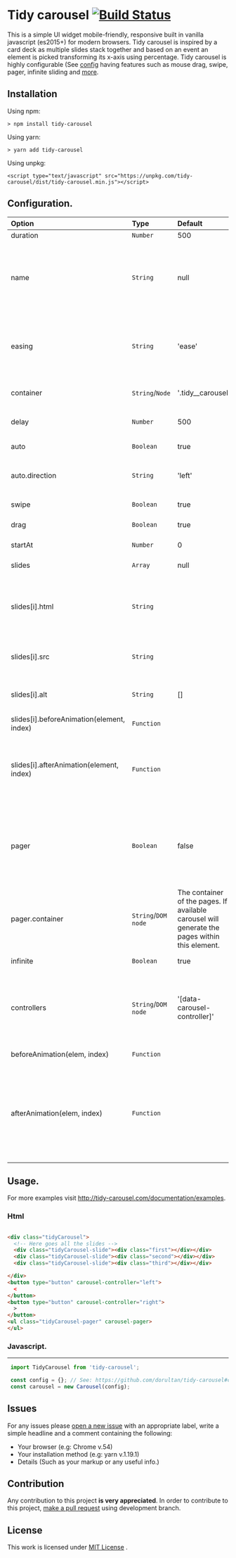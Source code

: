 # ****Tidy carousel**** [![Build Status](https://travis-ci.com/dorultan/tidy-carousel.svg?branch=master)](https://travis-ci.com/dorultan/tidy-carousel)

This is a simple UI widget mobile-friendly, responsive built in vanilla javascript (es2015+) for modern browsers. Tidy carousel is inspired by a card deck as multiple slides stack together and based on an event an element is picked transforming its x-axis using percentage. Tidy carousel is highly
configurable (See [config](http:/tidy-carousel.com/documentation/configuration)
having features such as mouse drag, swipe, pager, infinite sliding
and [more](http://tidy-carousel.com/documentation/configuration).


## ****Installation****
Using npm:

`> npm install tidy-carousel`

Using yarn:

`> yarn add tidy-carousel`

Using unpkg:

`<script type="text/javascript" src="https://unpkg.com/tidy-carousel/dist/tidy-carousel.min.js"></script>`

## ****Configuration.****

| ****Option****     | ****Type**** | ****Default****    | ****Description****    |
| :------------- | :------------- | :------| :------|
| duration   | `Number` | 500     | The duration of the slide.|
| name| `String`| null | This option should be used when intializing multiple instances. **** *Note:**** The name given must match with the attr(s) used for instance's controller/pager (data-for={name}) and also for the container (data-name={name}).|
| easing   | `String` |'ease'    |The rate of the animation's change over time. Accepts the pre-defined values "linear", "ease", "ease-in", "ease-out", and "ease-in-out", or a custom "cubic-bezier" value like "cubic-bezier(0.42, 0, 0.58, 1)"|
| container  | `String`/`Node` | '.tidy__carousel' | This is the wrapper of the slides, witch can be neither the node element or a selector as a string.|
| delay   | `Number` |500     | This is the delay in between each slide. Useful if auto is set to true.|
| auto   | `Boolean` | true     | This makes the carousel loop without an event.|
|auto.direction|`String`| 'left'| This opts specifies in wich direction the carousel should slide. The only possible values can be 'right' or 'left' |
| swipe | `Boolean` | true | This option (if true) will enable touch event for mobile devices.|
| drag | `Boolean` | true | This option (if true) will enable the user to drag the slide. |
| startAt | `Number` | 0 | This option is the index of the first slide.  |
| slides | `Array` | null | It should be an array of objects representing the slides.|
| slides[i].html | `String` |  | It should be a html element as a string e.g: `<div class="my_slide">Content</div>`. The element will be inserted into the DOM using ` element.insertadjacentelement` method.|
| slides[i].src | `String` |  | It should be the source of the image. <br/> *****Note:**** This option is an alternative for `slides[i].node`. |
| slides[i].alt | `String` | [] | It should be the alternative for the image. <br/> ****Note:**** This option will only work if you set `slides[i].src`.|
| slides[i].beforeAnimation(element, index) | `Function` |  | A function that is invoked before the slide occurs.|
| slides[i].afterAnimation(element, index) | `Function` |  | A function that is invoked After the slide occurs. If present, it must return a promise e.g: `afterAnimation: (element, index) => { return new Promise((success, reject) => { setTimeout(() => { doSomething(); success()}, 500)})}`|
| pager | `Boolean` | false | This option if `true`, the carousel will look for an `<ul></ul>` element with attr `data-carousel-pager`and will generate a pager at the bottom of the carousel. **** Note:**** If name opts is set, add the attribute data-for={name} to the ul[data-carousel-pager].|
|pager.container| `String`/`DOM node` |The container of the pages. If available carousel will generate the pages within this element.||
| infinite | `Boolean` | true | If set to true, the carousel will loop infinitely. |
| controllers | `String`/`DOM node` | '[data-carousel-controller]'| Can be set to a node element or a selector as a string. Each controller must have the attribute data-carousel-controller="left or right".  **** Note:**** If name opts is set, add the attribute data-for={name} to each controller. |
| beforeAnimation(elem, index) | `Function` |  | A function that is invoked before the slide occurs.|
| afterAnimation(elem, index) | `Function` |  | A function that is invoked After the slide occurs. If present, it must return a promise e.g: `afterAnimation: (element, index) => { return new Promise((success, reject) => { setTimeout(() => { doSomething(); success()}, 500)})}`<br/> ****Note:**** This function is only invoked if the `slides` is not set to an array of slides.|

## Usage.
For more examples visit http://tidy-carousel.com/documentation/examples.
### Html
```html

<div class="tidyCarousel">
  <!-- Here goes all the slides -->
  <div class="tidyCarousel-slide"><div class="first"></div></div>
  <div class="tidyCarousel-slide"><div class="second"></div></div>
  <div class="tidyCarousel-slide"><div class="third"></div></div>

</div>
<button type="button" carousel-controller="left">
  <
</button>
<button type="button" carousel-controller="right">
  >
</button>
<ul class="tidyCarousel-pager" carousel-pager>
</ul>
```
### Javascript.
-----------------
```js
 import TidyCarousel from 'tidy-carousel';

 const config = {}; // See: https://github.com/dorultan/tidy-carousel#configuration.
 const carousel = new Carousel(config);
```
## Issues

For any issues please [open a new issue](https://github.com/dorultan/tidy-carousel/issues) with an appropriate label, write a simple headline and a comment containing the following:
- Your browser (e.g: Chrome v.54)
- Your installation method (e.g: yarn v.1.19.1)
- Details (Such as your markup or any useful info.)

## Contribution

Any contribution to this project ****is very appreciated****.
In order to contribute to this project, [make a pull request](https://github./com/dorultan/tidy-carousel/pulls) using development branch.

## License

This work is licensed under [MIT License](https://github.com/dorultan/tidy-carousel/blob/master/LICENSE) .
